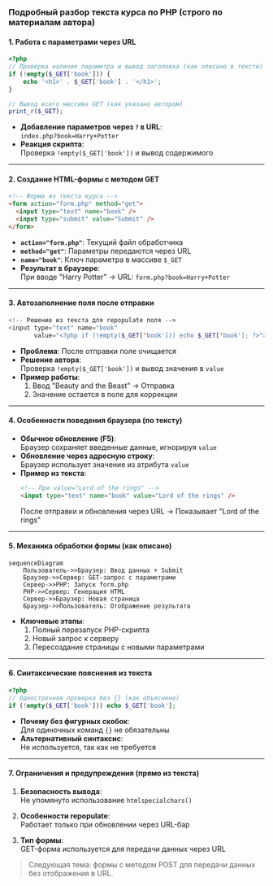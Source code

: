### Подробный разбор текста курса по PHP (строго по материалам автора)

#### 1. **Работа с параметрами через URL**

```php
<?php
// Проверка наличия параметра и вывод заголовка (как описано в тексте)
if (!empty($_GET['book'])) {
    echo '<h1>' . $_GET['book'] . '</h1>';
}

// Вывод всего массива GET (как указано автором)
print_r($_GET);
```

- **Добавление параметров через `?` в URL**:  
  `index.php?book=Harry+Potter`
- **Реакция скрипта**:  
  Проверка `!empty($_GET['book'])` и вывод содержимого

---

#### 2. **Создание HTML-формы с методом GET**

```html
<!-- Форма из текста курса -->
<form action="form.php" method="get">
  <input type="text" name="book" />
  <input type="submit" value="Submit" />
</form>
```

- **`action="form.php"`**: Текущий файл обработчика
- **`method="get"`**: Параметры передаются через URL
- **`name="book"`**: Ключ параметра в массиве `$_GET`
- **Результат в браузере**:  
  При вводе "Harry Potter" → URL: `form.php?book=Harry+Potter`

---

#### 3. **Автозаполнение поля после отправки**

```php
<!-- Решение из текста для repopulate поля -->
<input type="text" name="book"
       value="<?php if (!empty($_GET['book'])) echo $_GET['book']; ?>">
```

- **Проблема**: После отправки поле очищается
- **Решение автора**:  
  Проверка `!empty($_GET['book'])` и вывод значения в `value`
- **Пример работы**:
  1. Ввод "Beauty and the Beast" → Отправка
  2. Значение остается в поле для коррекции

---

#### 4. **Особенности поведения браузера (по тексту)**

- **Обычное обновление (F5)**:  
  Браузер сохраняет введенные данные, игнорируя `value`
- **Обновление через адресную строку**:  
  Браузер использует значение из атрибута `value`
- **Пример из текста**:
  ```html
  <!-- При value="Lord of the rings" -->
  <input type="text" name="book" value="Lord of the rings" />
  ```
  После отправки и обновления через URL → Показывает "Lord of the rings"

---

#### 5. **Механика обработки формы (как описано)**

```mermaid
sequenceDiagram
    Пользователь->>Браузер: Ввод данных + Submit
    Браузер->>Сервер: GET-запрос с параметрами
    Сервер->>PHP: Запуск form.php
    PHP->>Сервер: Генерация HTML
    Сервер->>Браузер: Новая страница
    Браузер->>Пользователь: Отображение результата
```

- **Ключевые этапы**:
  1. Полный перезапуск PHP-скрипта
  2. Новый запрос к серверу
  3. Пересоздание страницы с новыми параметрами

---

#### 6. **Синтаксические пояснения из текста**

```php
<?php
// Однострочная проверка без {} (как объяснено)
if (!empty($_GET['book'])) echo $_GET['book'];
```

- **Почему без фигурных скобок**:  
  Для одиночных команд `{}` не обязательны
- **Альтернативный синтаксис**:  
  Не используется, так как не требуется

---

#### 7. **Ограничения и предупреждения (прямо из текста)**

1. **Безопасность вывода**:  
   Не упомянуто использование `htmlspecialchars()`
2. **Особенности repopulate**:  
   Работает только при обновлении через URL-бар

3. **Тип формы**:  
   GET-форма используется для передачи данных через URL

> Следующая тема: формы с методом POST для передачи данных без отображения в URL.
